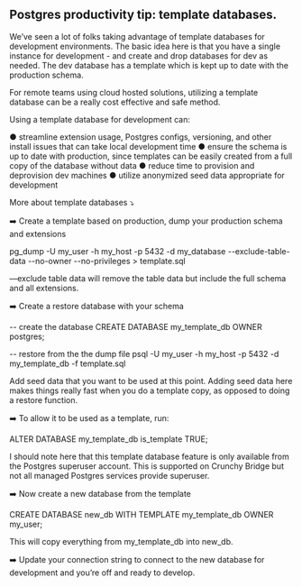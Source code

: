 ## Postgres productivity tip: template databases.

We’ve seen a lot of folks taking advantage of template databases for development environments. The basic idea here is that you have a single instance for development - and create and drop databases for dev as needed. The dev database has a template which is kept up to date with the production schema.

For remote teams using cloud hosted solutions, utilizing a template database can be a really cost effective and safe method. 

Using a template database for development can:

● streamline extension usage, Postgres configs, versioning, and other install issues that can take local development time
● ensure the schema is up to date with production, since templates can be easily created from a full copy of the database without data
● reduce time to provision and deprovision dev machines
● utilize anonymized seed data appropriate for development

More about template databases ⤵️ 

➡️ Create a template based on production, dump your production schema and extensions

pg_dump -U my_user -h my_host -p 5432 -d my_database --exclude-table-data --no-owner --no-privileges > template.sql

—exclude table data will remove the table data but include the full schema and all extensions. 

➡️ Create a restore database with your schema

-- create the database
CREATE DATABASE my_template_db OWNER postgres;

-- restore from the the dump file
psql -U my_user -h my_host -p 5432 -d my_template_db -f template.sql

Add seed data that you want to be used at this point. Adding seed data here makes things really fast when you do a template copy, as opposed to doing a restore function. 

➡️ To allow it to be used as a template, run:

ALTER DATABASE my_template_db is_template TRUE;

I should note here that this template database feature is only available from the Postgres superuser account. This is supported on Crunchy Bridge but not all managed Postgres services provide superuser. 

➡️ Now create a new database from the template

CREATE DATABASE new_db WITH TEMPLATE my_template_db OWNER my_user;

This will copy everything from my_template_db into new_db.

➡️ Update your connection string to connect to the new database for development and you’re off and ready to develop.
